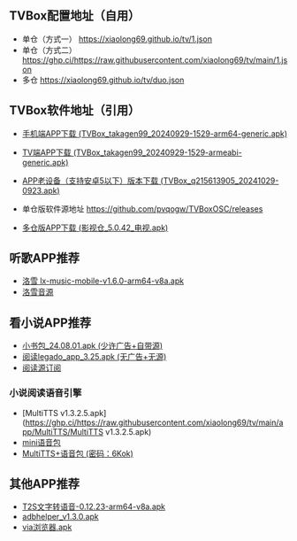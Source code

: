 ## TVBox配置地址（自用）
- 单仓（方式一） <https://xiaolong69.github.io/tv/1.json>
- 单仓（方式二）<https://ghp.ci/https://raw.githubusercontent.com/xiaolong69/tv/main/1.json>
- 多仓 <https://xiaolong69.github.io/tv/duo.json>

## TVBox软件地址（引用）
- [手机端APP下载 (TVBox_takagen99_20240929-1529-arm64-generic.apk)](https://ghp.ci/https://raw.githubusercontent.com/xiaolong69/tv/main/app/TVBox_takagen99_20240929-1529-arm64-generic.apk)
- [TV端APP下载 (TVBox_takagen99_20240929-1529-armeabi-generic.apk)](https://ghp.ci/https://raw.githubusercontent.com/xiaolong69/tv/main/app/TVBox_takagen99_20240929-1529-armeabi-generic.apk)
- [APP老设备（支持安卓5以下）版本下载 (TVBox_q215613905_20241029-0923.apk)](https://ghp.ci/https://raw.githubusercontent.com/xiaolong69/tv/main/app/TVBox_q215613905_20241029-0923.apk)
- 单仓版软件源地址 <https://github.com/pvqogw/TVBoxOSC/releases>

- [多仓版APP下载 (影视仓_5.0.42_电视.apk)](https://ghp.ci/https://raw.githubusercontent.com/xiaolong69/tv/main/app/影视仓_5.0.42_电视.apk)

## 听歌APP推荐
- [洛雪 lx-music-mobile-v1.6.0-arm64-v8a.apk](https://ghp.ci/https://raw.githubusercontent.com/xiaolong69/tv/main/app/lxmusic/lx-music-mobile-v1.6.0-arm64-v8a.apk)
- [洛雪音源](https://ghp.ci/https://raw.githubusercontent.com/xiaolong69/tv/main/app/lxmusic/sixyin-music-source-v1.2.1.js)

## 看小说APP推荐
- [小书包_24.08.01.apk (少许广告+自带源)](https://ghp.ci/https://raw.githubusercontent.com/xiaolong69/tv/main/app/小书包_24.08.01.apk)
- [阅读legado_app_3.25.apk (无广告+无源)](https://ghp.ci/https://raw.githubusercontent.com/xiaolong69/tv/main/app/legado_app_3.25.apk)
- [阅读源订阅](yuedu://rsssource/importonline?src=http://yuedu.miaogongzi.net/shuyuan/miaogongziDY.json)

### 小说阅读语音引擎
- [MultiTTS v1.3.2.5.apk](https://ghp.ci/https://raw.githubusercontent.com/xiaolong69/tv/main/app/MultiTTS/MultiTTS v1.3.2.5.apk)
- [mini语音包](https://ghp.ci/https://raw.githubusercontent.com/xiaolong69/tv/main/app/MultiTTS/voice3_mini.zip)
- [MultiTTS+语音包 (密码：6Kok)](https://bingsunnysky-my.sharepoint.com/:f:/g/personal/bingsunny_bingsunnysky_onmicrosoft_com/EtyirbIIsqtPr5I7hzHcn74B-a9MwyvqpbdsFciFApogqA?e=C8SGhz)

## 其他APP推荐
- [T2S文字转语音-0.12.23-arm64-v8a.apk](https://ghp.ci/https://raw.githubusercontent.com/xiaolong69/tv/main/app/MultiTTS/T2S文字转语音-0.12.23-arm64-v8a.apk)
- [adbhelper_v1.3.0.apk](https://ghp.ci/https://raw.githubusercontent.com/xiaolong69/tv/main/app/adbhelper_v1.3.0.apk)
- [via浏览器.apk](https://ghp.ci/https://raw.githubusercontent.com/xiaolong69/tv/main/app/via浏览器.apk)
